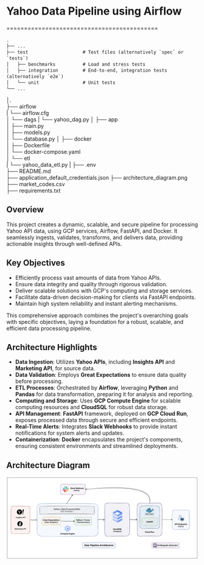 
# Yahoo Data Pipeline using Airflow
===========================================


    .
    ├── ...
    ├── test                    # Test files (alternatively `spec` or `tests`)
    │   ├── benchmarks          # Load and stress tests
    │   ├── integration         # End-to-end, integration tests (alternatively `e2e`)
    │   └── unit                # Unit tests
    └── ...

    
│.              
├── airflow  
|   └── airflow.cfg                           
│   └── dags 
|       └── yahoo_dag.py
│
├── app                                 
│   ├── main.py                            
│   ├── models.py                          
│   └── database.py 
│
├── docker    
│   ├── Dockerfile                        
│   └── docker-compose.yaml                           
│
└── etl                                 
|   └── yahoo_data_etl.py 
|
├── .env                               
├── README.md                          
├── application_default_credentials.json 
├── architecture_diagram.png            
├── market_codes.csv                  
├── requirements.txt     

## Overview

This project creates a dynamic, scalable, and secure pipeline for processing Yahoo API data, using GCP services, Airflow, FastAPI, and Docker. It seamlessly ingests, validates, transforms, and delivers data, providing actionable insights through well-defined APIs.


## Key Objectives

- Efficiently process vast amounts of data from Yahoo APIs.
- Ensure data integrity and quality through rigorous validation.
- Deliver scalable solutions with GCP's computing and storage services.
- Facilitate data-driven decision-making for clients via FastAPI endpoints.
- Maintain high system reliability and instant alerting mechanisms.


This comprehensive approach combines the project's overarching goals with specific objectives, laying a foundation for a robust, scalable, and efficient data processing pipeline.


## Architecture Highlights

- **Data Ingestion**: Utilizes **Yahoo APIs**, including **Insights API** and **Marketing API**, for source data.
- **Data Validation**: Employs **Great Expectations** to ensure data quality before processing.
- **ETL Processes**: Orchestrated by **Airflow**, leveraging **Python** and **Pandas** for data transformation, preparing it for analysis and reporting.
- **Computing and Storage**: Uses **GCP Compute Engine** for scalable computing resources and **CloudSQL** for robust data storage.
- **API Management**: **FastAPI** framework, deployed on **GCP Cloud Run**, exposes processed data through secure and efficient endpoints.
- **Real-Time Alerts**: Integrates **Slack Webhooks** to provide instant notifications for system alerts and updates.
- **Containerization**: **Docker** encapsulates the project's components, ensuring consistent environments and streamlined deployments.




## Architecture Diagram

![alt text](https://github.com/sheoran19/yahoo-airflow-data-engineering-project/blob/main/architecture_diagram.png)
